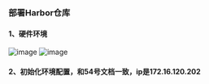 ### 部署Harbor仓库
#### 1、硬件环境
![image](https://github.com/498946975/DevOps/blob/master/images/springcloud10.png)
![image](https://github.com/498946975/DevOps/blob/master/images/springcloud11.png)
#### 2、初始化环境配置，和54号文档一致，ip是172.16.120.202